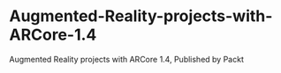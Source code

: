 # Augmented-Reality-projects-with-ARCore-1.4
Augmented Reality projects with ARCore 1.4, Published by Packt
